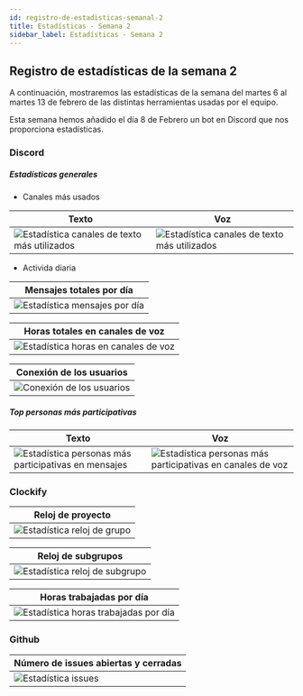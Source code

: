 ```yaml
---
id: registro-de-estadisticas-semanal-2
title: Estadísticas - Semana 2
sidebar_label: Estadísticas - Semana 2
---
```


## Registro de estadísticas de la semana 2

A continuación, mostraremos las estadísticas de la semana del martes 6 al martes 13 de febrero de las distintas herramientas usadas por el equipo.

Esta semana hemos añadido el día 8 de Febrero un bot en Discord que nos proporciona estadísticas.

### Discord

##### Estadísticas generales

- Canales más usados

| Texto                                                                                                          | Voz                                                                                                       |
| -------------------------------------------------------------------------------------------------------------- | --------------------------------------------------------------------------------------------------------- |
| ![Estadística canales de texto más utilizados](/img/stats/13-02-2024/13-02-2024_canalesMasUsadosMensajes.jpeg) | ![Estadística canales de texto más utilizados](/img/stats/13-02-2024/13-02-2024_canalesMasUsadosVoz.jpeg) |

- Activida diaria

| Mensajes totales por día                                                            |
| ----------------------------------------------------------------------------------- |
| ![Estadística mensajes por día](/img/stats/13-02-2024/13-02-2024_mensajesDias.jpeg) |

| Horas totales en canales de voz                                                       |
| ------------------------------------------------------------------------------------- |
| ![Estadística horas en canales de voz](/img/stats/13-02-2024/13-02-2024_vozDias.jpeg) |

| Conexión de los usuarios                                                        |
| ------------------------------------------------------------------------------- |
| ![Conexión de los usuarios](/img/stats/13-02-2024/13-02-2024_status_chart.jpeg) |

##### Top personas más participativas

| Texto                                                                                                             | Voz                                                                                                                |
| ----------------------------------------------------------------------------------------------------------------- | ------------------------------------------------------------------------------------------------------------------ |
| ![Estadística personas más participativas en mensajes](/img/stats/13-02-2024/13-02-2024_personasMasMensajes.jpeg) | ![Estadística personas más participativas en canales de voz](/img/stats/13-02-2024/13-02-2024_personasMasVoz.jpeg) |

### Clockify

| Reloj de proyecto                                                                 |
| --------------------------------------------------------------------------------- |
| ![Estadística reloj de grupo](/img/stats/13-02-2024/13-02-2024_relojProyecto.png) |

| Reloj de subgrupos                                                                    |
| ------------------------------------------------------------------------------------- |
| ![Estadística reloj de subgrupo](/img/stats/13-02-2024/13-02-2024_relojSubgrupos.png) |

| Horas trabajadas por día                                                                   |
| ------------------------------------------------------------------------------------------ |
| ![Estadística horas trabajadas por día](/img/stats/13-02-2024/13-02-2024_horasPorDias.png) |

### Github

| Número de issues abiertas y cerradas                               |
| ------------------------------------------------------------------ |
| ![Estadística issues](/img/stats/13-02-2024/13-02-2024_issues.png) |
